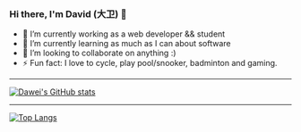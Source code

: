 ### Hi there, I'm David (大卫) 👋

- 🔭 I’m currently working as a web developer && student
- 🌱 I’m currently learning as much as I can about software
- 👯 I’m looking to collaborate on anything :)
- ⚡ Fun fact: I love to cycle, play pool/snooker, badminton and gaming.

---

[![Dawei's GitHub stats](https://github-readme-stats.vercel.app/api?username=domainance&count_private=true&hide_border=true&hide_title=true&show_icons=true)](https://github.com/domainance/github-readme-stats)

---

[![Top Langs](https://github-readme-stats.vercel.app/api/top-langs/?username=domainance&hide_title=true&layout=compact)](https://github.com/domainance/github-readme-stats)

